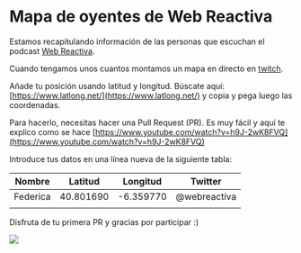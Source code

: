 # Mapa de oyentes de Web Reactiva

Estamos recapitulando información de las personas que escuchan el podcast [Web Reactiva](https://danielprimo.io/podcast). 

Cuando tengamos unos cuantos montamos un mapa en directo en [twitch](https://twitch.tv/webreactiva).

Añade tu posición usando latitud y longitud. Búscate aquí: [https://www.latlong.net/](https://www.latlong.net/) y copia y pega luego las coordenadas.

Para hacerlo, necesitas hacer una Pull Request (PR). Es muy fácil y aquí te explico como se hace [https://www.youtube.com/watch?v=h9J-2wK8FVQ](https://www.youtube.com/watch?v=h9J-2wK8FVQ)

Introduce tus datos en una línea nueva de la siguiente tabla:

| Nombre   | Latitud   | Longitud   | Twitter      |
| -------- | --------- | ---------- | ------------ |
| Federica | 40.801690 | -6.359770  | @webreactiva |
|          |           |            |              |


Disfruta de tu primera PR y gracias por participar :)

![](https://user-images.githubusercontent.com/1122071/145976279-cdc0340a-8ec6-42b1-8b1b-deb6a64e7163.jpeg)
